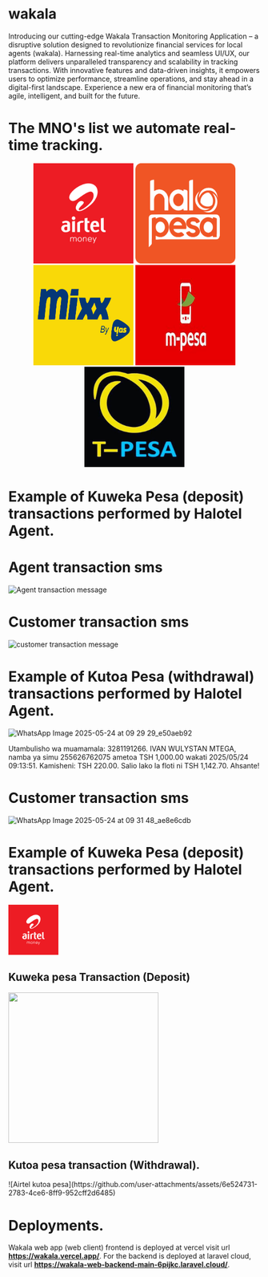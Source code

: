 # wakala
Introducing our cutting-edge Wakala Transaction Monitoring Application – a disruptive solution designed to revolutionize financial services for local agents (wakala). Harnessing real-time analytics and seamless UI/UX, our platform delivers unparalleled transparency and scalability in tracking transactions. With innovative features and data-driven insights, it empowers users to optimize performance, streamline operations, and stay ahead in a digital-first landscape. Experience a new era of financial monitoring that’s agile, intelligent, and built for the future.

 #  The MNO's list we automate real-time tracking.
<p align="center">
   <img src="https://github.com/kelvin-manyengo-magwe/wakala/blob/main/wakala_app/assets/images/icons/airtel-money-logo.png" width="200" height="200" />
   <img src="https://github.com/kelvin-manyengo-magwe/wakala/blob/main/wakala_app/assets/images/icons/halo-pesa-logo.png" width="200" height="200" />
   <img src="https://github.com/kelvin-manyengo-magwe/wakala/blob/main/wakala_app/assets/images/icons/mixx-by-yas-logo.png" width="200" height="200" />
   <img src="https://github.com/kelvin-manyengo-magwe/wakala/blob/main/wakala_app/assets/images/icons/mpesa-logo.jpg" width="200" height="200" />
   <img src="https://github.com/kelvin-manyengo-magwe/wakala/blob/main/wakala_app/assets/images/icons/t-pesa-logo.jpg" width="200" height="200" />
</p>


# Example of Kuweka Pesa (deposit) transactions performed by Halotel Agent.

# Agent transaction sms                                                  
![Agent transaction message](https://github.com/user-attachments/assets/3d125be0-4e6e-4aca-aa03-98bdc6b8886d)


# Customer transaction sms
![customer transaction message](https://github.com/user-attachments/assets/4ce8de89-c9b3-48ce-984e-b8472e952a06)

# Example of Kutoa Pesa (withdrawal) transactions performed by Halotel Agent.

![WhatsApp Image 2025-05-24 at 09 29 29_e50aeb92](https://github.com/user-attachments/assets/f76f173f-ea9c-4e59-a8a5-5d2a6e3b16bd)

<p>Utambulisho wa muamamala: 3281191266. IVAN WULYSTAN MTEGA, namba ya simu  255626762075 ametoa TSH 1,000.00 wakati 2025/05/24 09:13:51. Kamisheni: TSH 220.00. Salio lako la floti ni TSH 1,142.70. Ahsante!</p>

# Customer transaction sms
![WhatsApp Image 2025-05-24 at 09 31 48_ae8e6cdb](https://github.com/user-attachments/assets/8054a2cf-f22e-4d74-a615-5e3fb4993d12)


# Example of Kuweka Pesa (deposit) transactions performed by Halotel Agent.
 <img src="https://github.com/kelvin-manyengo-magwe/wakala/blob/main/wakala_app/assets/images/icons/airtel-money-logo.png" width="100" height="100" />
<h2>Kuweka pesa Transaction (Deposit)</h2>
<img src="![Airtel kuweka pesa](https://github.com/user-attachments/assets/ac0ae6f7-07ac-4178-8c46-aefbdbdf41a1)" width="300" height="300" />


<h2>Kutoa pesa transaction (Withdrawal).</h2>
![Airtel kutoa pesa](https://github.com/user-attachments/assets/6e524731-2783-4ce6-8ff9-952cff2d6485)


# Deployments.
Wakala web app (web client) frontend is deployed at vercel visit url **https://wakala.vercel.app/**. For the backend is deployed at laravel cloud, visit url **https://wakala-web-backend-main-6pijkc.laravel.cloud/**.

